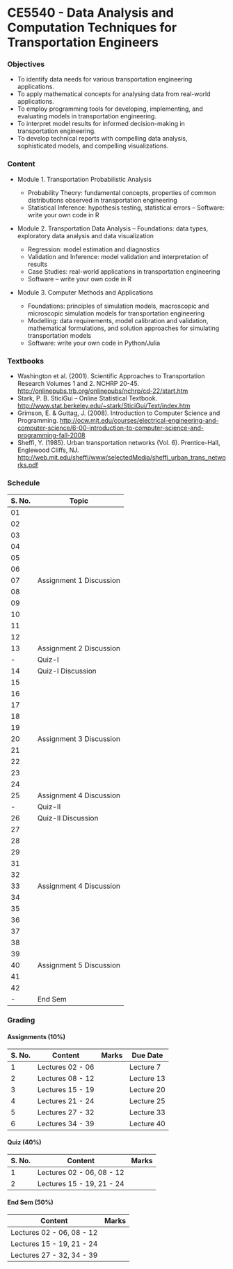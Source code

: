 # CE5540 - Data Analysis and Computation Techniques for Transportation Engineers

### Objectives

- To identify data needs for various transportation engineering applications.
- To apply mathematical concepts for analysing data from real-world applications.
- To employ programming tools for developing, implementing, and evaluating models in transportation engineering.
- To interpret model results for informed decision-making in transportation engineering.
- To develop technical reports with compelling data analysis, sophisticated models, and compelling visualizations.

### Content

- Module 1. Transportation Probabilistic Analysis 
    - Probability Theory: fundamental concepts, properties of common distributions observed in transportation engineering
    - Statistical Inference: hypothesis testing, statistical errors
    – Software: write your own code in R

- Module 2. Transportation Data Analysis
    – Foundations: data types, exploratory data analysis and data visualization
    - Regression: model estimation and diagnostics
    - Validation and Inference: model validation and interpretation of results
    - Case Studies: real-world applications in transportation engineering
    - Software – write your own code in R

- Module 3. Computer Methods and Applications 
    - Foundations: principles of simulation models, macroscopic and microscopic simulation models for transportation engineering
    - Modelling: data requirements, model calibration and validation, mathematical formulations, and solution approaches for simulating transportation models
    - Software: write your own code in Python/Julia
    
### Textbooks

- Washington et al. (2001). Scientific Approaches to Transportation Research Volumes 1 and 2. NCHRP 20-45. http://onlinepubs.trb.org/onlinepubs/nchrp/cd-22/start.htm 
- Stark, P. B. SticiGui – Online Statistical Textbook. http://www.stat.berkeley.edu/~stark/SticiGui/Text/index.htm 
- Grimson, E. & Guttag, J. (2008). Introduction to Computer Science and Programming. http://ocw.mit.edu/courses/electrical-engineering-and-computer-science/6-00-introduction-to-computer-science-and-programming-fall-2008
- Sheffi, Y. (1985). Urban transportation networks (Vol. 6). Prentice-Hall, Englewood Cliffs, NJ. http://web.mit.edu/sheffi/www/selectedMedia/sheffi_urban_trans_networks.pdf 

### Schedule

  | S. No. | Topic                             |
  |--------|-----------------------------------|
  | 01     |                                   |
  | 02     |                                   |
  | 03     |                                   |
  | 04     |                                   |
  | 05     |                                   |
  | 06     |                                   | 
  | 07     | Assignment 1 Discussion           |
  | 08     |                                   | 
  | 09     |                                   | 
  | 10     |                                   | 
  | 11     |                                   | 
  | 12     |                                   | 
  | 13     | Assignment 2 Discussion           |
  | -      | Quiz-I                            |
  | 14     | Quiz-I Discussion                 |
  | 15     |                                   | 
  | 16     |                                   | 
  | 17     |                                   |
  | 18     |                                   |
  | 19     |                                   |
  | 20     | Assignment 3 Discussion           |
  | 21     |                                   |
  | 22     |                                   |
  | 23     |                                   |
  | 24     |                                   |
  | 25     | Assignment 4 Discussion           |
  | -      | Quiz-II                           |
  | 26     | Quiz-II Discussion                |
  | 27     |                                   |
  | 28     |                                   |
  | 29     |                                   |
  | 31     |                                   |
  | 32     |                                   |
  | 33     | Assignment 4 Discussion           |
  | 34     |                                   |
  | 35     |                                   |
  | 36     |                                   |
  | 37     |                                   |
  | 38     |                                   |
  | 39     |                                   |
  | 40     | Assignment 5 Discussion           |
  | 41     |                                   |
  | 42     |                                   |
  | -      | End Sem                           |

### Grading

#### Assignments (10%)

  | S. No. | Content          | Marks | Due Date   |
  |--------|------------------|-------|------------| 
  | 1      | Lectures 02 - 06 |       | Lecture 7  |
  | 2      | Lectures 08 - 12 |       | Lecture 13 |
  | 3      | Lectures 15 - 19 |       | Lecture 20 |
  | 4      | Lectures 21 - 24 |       | Lecture 25 |
  | 5      | Lectures 27 - 32 |       | Lecture 33 |
  | 6      | Lectures 34 - 39 |       | Lecture 40 |

#### Quiz (40%)

  | S. No. | Content                   | Marks |
  |--------|---------------------------|-------|
  | 1      | Lectures 02 - 06, 08 - 12 |       |
  | 2      | Lectures 15 - 19, 21 - 24 |       |

#### End Sem (50%)

  | Content                   | Marks |
  |---------------------------|-------|
  | Lectures 02 - 06, 08 - 12 |       |
  | Lectures 15 - 19, 21 - 24 |       |
  | Lectures 27 - 32, 34 - 39 |       |
